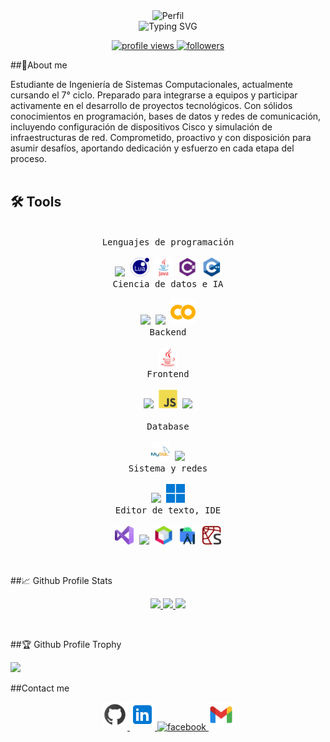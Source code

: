<div align=center>
    <img src="https://i.pinimg.com/736x/97/33/c0/9733c0a81e46e63b338a0ad8d7d1f768.jpg" alt="Perfil" height="200">
</div>
<div align=center>
    <img src="https://readme-typing-svg.herokuapp.com?font=Arial+Black&duration=5000&pause=500&color=8B0000&center=true&vCenter=true&width=500&lines=Hola,+soy+Victor;Bienvenido+a+mi+Perfil" alt="Typing SVG" />
</div>

<p align="center">
	<a href="https://github.com/victovictorio00">
		<img src="https://komarev.com/ghpvc/?username=victovictorio00&label=Vistas%20Perfil&color=27153b&style=flat" alt="profile views"/>
	</a>
	<a href="https://github.com/victovictorio00">
		<img src="https://img.shields.io/github/followers/victovictorio00?label=Followers&color=" alt="followers"/>
	</a>
</p>

##🦙About me
<br>

Estudiante de Ingeniería de Sistemas Computacionales, actualmente cursando el 7° ciclo. Preparado para integrarse a equipos y participar activamente en el desarrollo de proyectos tecnológicos. Con sólidos conocimientos en programación, bases de datos y redes de comunicación, incluyendo configuración de dispositivos Cisco y simulación de infraestructuras de red. Comprometido, proactivo y con disposición para asumir desafíos, aportando dedicación y esfuerzo en cada etapa del proceso.
<br/>
<br>
## 🛠️ Tools
<p align=center>
      <br>
    <kbd>
      <kbd>Lenguajes de programación</kbd>
      <br>
      <br>
        <a href="https://www.python.org/" target="_blank"><img width="30px" src="https://cdn.jsdelivr.net/gh/devicons/devicon/icons/python/python-original.svg" /></a>
        <a href="https://www.lua.org/" target="_blank"><img width="30px" src="https://raw.githubusercontent.com/devicons/devicon/54cfe13ac10eaa1ef817a343ab0a9437eb3c2e08/icons/lua/lua-plain.svg" /></a>
        <a href="https://www.java.com/es" target="_blank"><img width="30px" src="https://raw.githubusercontent.com/devicons/devicon/54cfe13ac10eaa1ef817a343ab0a9437eb3c2e08/icons/java/java-original-wordmark.svg" /></a>
        <a href="https://dotnet.microsoft.com/es-es/languages/csharp" target="_blank"><img width="30px" src="https://raw.githubusercontent.com/devicons/devicon/54cfe13ac10eaa1ef817a343ab0a9437eb3c2e08/icons/csharp/csharp-plain.svg" /></a>
        <a href="https://www.bloodshed.net" target="_blank"><img width="30px" src="https://raw.githubusercontent.com/devicons/devicon/54cfe13ac10eaa1ef817a343ab0a9437eb3c2e08/icons/cplusplus/cplusplus-original.svg" /></a>
    </kbd>
      <br>
    <kbd>
      <kbd>Ciencia de datos e IA</kbd>
      <br><br>
      <a href="https://numpy.org/" target="_blank"><img width="30px" src="https://cdn.jsdelivr.net/gh/devicons/devicon/icons/numpy/numpy-original.svg" /></a>
      <a href="https://pandas.pydata.org/" target="_blank"><img width="30px" src="https://cdn.jsdelivr.net/gh/devicons/devicon/icons/pandas/pandas-original-wordmark.svg" /></a>
      <a href="https://colab.research.google.com/" target="_blank"><img width="40px" src="https://raw.githubusercontent.com/devicons/devicon/54cfe13ac10eaa1ef817a343ab0a9437eb3c2e08/icons/googlecolab/googlecolab-plain.svg"/></a>
    </kbd>
    <br>
    <kbd>
      <kbd>Backend</kbd>
      <br><br>
        <a href="https://www.java.com/es" target="_blank"><img width="30px" src="https://raw.githubusercontent.com/devicons/devicon/54cfe13ac10eaa1ef817a343ab0a9437eb3c2e08/icons/java/java-plain.svg" /></a>
    </kbd>
    <br>
    <kbd>
      <kbd>Frontend</kbd>
          <br><br>
          <a href="https://getbootstrap.com/" target="_blank"><img width="30px" src="https://cdn.jsdelivr.net/gh/devicons/devicon/icons/bootstrap/bootstrap-original.svg" /></a>
          <a href="https://www.javascript.com" target="_blank"><img width="30px" src="https://raw.githubusercontent.com/devicons/devicon/54cfe13ac10eaa1ef817a343ab0a9437eb3c2e08/icons/javascript/javascript-original.svg" /></a>
          <a href="https://html.com/html5/" target="_blank"><img width="30px" src="https://cdn.jsdelivr.net/gh/devicons/devicon/icons/html5/html5-original.svg" /> </a>
    </kbd>
        <br>
    <kbd>
    <br>
    <kbd>
      <kbd>Database</kbd>
      <br>
      <br>
      <a href="https://www.mysql.com/" target="_blank"><img width="30px" src="https://raw.githubusercontent.com/devicons/devicon/54cfe13ac10eaa1ef817a343ab0a9437eb3c2e08/icons/mysql/mysql-original-wordmark.svg" /></a>
      <a href="https://www.microsoft.com/en-us/sql-server/sql-server-downloads" target="_blank"><img width="30px" src="https://cdn.jsdelivr.net/gh/devicons/devicon/icons/microsoftsqlserver/microsoftsqlserver-plain-wordmark.svg" /></a>
    </kbd>
      <br>
    <kbd>
      <kbd>Sistema y redes</kbd>
      <br>
      <br>
      <a href="https://cisco.com" target="_blank"><img width="50px" src="https://i.pinimg.com/736x/20/8a/0e/208a0edbaef7b78fada85b1121f65c6f.jpg" /></a>
      <a href="https://windows.com" target="_blank"><img width="30px" src="https://raw.githubusercontent.com/devicons/devicon/54cfe13ac10eaa1ef817a343ab0a9437eb3c2e08/icons/windows11/windows11-original.svg" /></a>
    </kbd>
      <br>
    <kbd>
      <kbd>Editor de texto, IDE</kbd>
      <br>
      <br>
      <a href="https://www.visualstudio.com/es" target="_blank"><img width="30px" src="https://raw.githubusercontent.com/devicons/devicon/54cfe13ac10eaa1ef817a343ab0a9437eb3c2e08/icons/visualstudio/visualstudio-original.svg" /></a>
      <a href="https://code.visualstudio.com/" target="_blank"><img width="30px" src="https://cdn.jsdelivr.net/gh/devicons/devicon/icons/vscode/vscode-original.svg" /></a>
      <a href="https://netbeans.apache.org/front/main/index.html" target="_blank"><img width="30px" src="https://raw.githubusercontent.com/devicons/devicon/54cfe13ac10eaa1ef817a343ab0a9437eb3c2e08/icons/netbeans/netbeans-original.svg" /></a>
      <a href="https://developer.android.com/?hl=es-419" target="_blank"><img width="30px" src="https://raw.githubusercontent.com/devicons/devicon/54cfe13ac10eaa1ef817a343ab0a9437eb3c2e08/icons/androidstudio/androidstudio-original.svg" /></a>
      <a href="https://www.spyder-ide.org" target="_blank"><img width="30px" src="https://raw.githubusercontent.com/devicons/devicon/54cfe13ac10eaa1ef817a343ab0a9437eb3c2e08/icons/spyder/spyder-original.svg" /></a>
      </kbd>
    </kbd>
      <br>

</p>

<br/>

##📈 Github Profile Stats

<p align="center">
	<a href="https://github.com/victovictorio00">
        <img height="180em" src="https://streak-stats.demolab.com?user=victovictorio00&theme=tokyonight&hide_border=true&border_radius="/>
        <img height="180em" src="https://github-readme-stats.vercel.app/api?username=victovictorio00&show_icons=true&count_private=true&hide_border=true&theme=tokyonight&include_all_commits=true&count_private=true"/>
        <img height="180em" src="https://github-readme-stats.vercel.app/api/top-langs/?username=victovictorio00&hide_border=true&layout=compact&theme=tokyonight&hide=jupyter%20notebook"/>
    </a>
</p>

<br/>

##🏆 Github Profile Trophy

<p align="left">
    <a href="https://github.com/victovictorio00">
        <img height="180em"
        src="https://github-profile-trophy.vercel.app/?username=victovictorio00&theme=tokyonight&no-frame=true&margin-h=15&row=3&title=MultiLanguage,Joined2020,Issues,PullRequest,Commits,Repositories"/>
</a>
</p>

##Contact me
<p align=center>
    <a href="https://github.com/victovictorio00" target="_blank">
        <img width="40px" src="https://raw.githubusercontent.com/hungpham3112/hungpham3112/main/assets/github.svg" alt=github style="margin-bottom: 5px;" />
    </a>
    <a href="www.linkedin.com/in/victor-manuel-huaman-victorio-a10b222a8" target="_blank">
        <img width="40px" src="https://raw.githubusercontent.com/hungpham3112/hungpham3112/main/assets/linkedin.svg" alt=linkedin style="margin-bottom: 5px;" />
    </a>
    <a href="https://www.instagram.com/victor_vpln" target="_blank">
        <img width="40px" src="https://i.pinimg.com/1200x/43/85/a5/4385a5479214954fa9fab6f1a778623f.jpg" alt=facebook style="margin-bottom: 5px;" />
    </a>
    <a href="victorhuaman884@gmail.com" target="_blank">
        <img width="40px" src="https://raw.githubusercontent.com/hungpham3112/hungpham3112/main/assets/gmail.svg" alt=gmail style="margin-bottom: 5px;" />
    </a>
</p>
